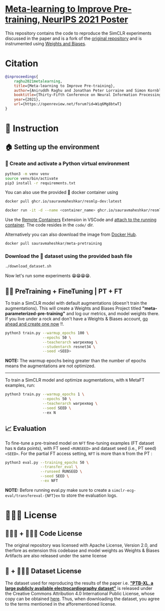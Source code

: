 # [Meta-learning to Improve Pre-training, NeurIPS 2021 Poster](https://openreview.net/forum?id=Wiq6Mg8btwT)

This repository contains the code to reproduce the SimCLR experiments discussed in the paper and is a fork of the [original repository](https://github.com/aniruddhraghu/meta-pretraining) and is instrumented using [Weights and Biases](https://wandb.ai/site).


# Citation

```bibtex
@inproceedings{
    raghu2021metalearning,
    title={Meta-learning to Improve Pre-training},
    author={Aniruddh Raghu and Jonathan Peter Lorraine and Simon Kornblith and Matthew B.A. McDermott and David Duvenaud},
    booktitle={Thirty-Fifth Conference on Neural Information Processing Systems},
    year={2021},
    url={https://openreview.net/forum?id=Wiq6Mg8btwT}
}
```

# 📝 Instruction
## 🏠 Setting up the environment

### 🐍 Create and activate a Python virtual environment

```bash
python3 -m venv venv
source venv/bin/activate
pip3 install -r requirements.txt
```

You can also use the provided 🐳 docker container using
```bash
docker pull ghcr.io/sauravmaheshkar/resmlp-dev:latest

docker run -it -d --name <container_name> ghcr.io/sauravmaheshkar/resmlp-dev
```

Use the [Remote Containers](https://marketplace.visualstudio.com/items?itemName=ms-vscode-remote.remote-containers) Extension in VSCode and [attach to the running container](https://code.visualstudio.com/docs/remote/attach-container). The code resides in the `code/` dir.

Alternatively you can also download the image from [Docker Hub](https://hub.docker.com/r/sauravmaheshkar/meta-pretraining).

```bash
docker pull sauravmaheshkar/meta-pretraining
```

### Download the 💽 dataset using the provided bash file

```bash
./download_dataset.sh
```

Now let's run some experiments 😁😁😁😁.

## 💪🏻 PreTraining + FineTuning | PT + FT

To train a SimCLR model with default augmentations (doesn't train the augmentations). This will create a Weights and Biases Project titled **"meta-parameterized-pre-training"** and log our metrics, and model weights there. If you live under a rock and don't have a Weights & Biases account, [go ahead and create one now](https://app.wandb.ai/login?signup=true) !!.

```bash
python3 train.py --warmup_epochs 100 \
                 --epochs 50 \
                 --teacherarch warpexmag \
                 --studentarch resnet34 \
                 --seed <SEED>
```

**NOTE:** The warmup epochs being greater than the number of epochs means the augmentations are not optimized.

---
 
To train a SimCLR model and optimize augmentations, with `N` MetaFT examples, run:

```bash
python3 train.py --warmup_epochs 1 \
                 --epochs 50 \
                 --teacherarch warpexmag \
                 --seed SEED \ 
                 --ex N
```

## 📈 Evaluation

To fine-tune a pre-trained model on `NFT` fine-tuning examples (FT dataset has `N` data points), with FT seed `<RUNSEED>` and dataset seed (i.e., PT seed) `<SEED>`. For the partial FT access setting,  `NFT` is more than `N` from the PT :

```bash
python3 eval.py --training_epochs 50 \
                --transfer_eval \
                --runseed RUNSEED \
                --seed SEED \
                --ex NFT
```

**NOTE:** Before running eval.py make sure to create a `simclr-ecg-eval/transfereval-{NFT}ex` to store the evaluation logs.

# 👨🏻‍⚖️ License

## 🧑🏼‍💻 + 👨🏻‍⚖️ Code License

The original repository was licensed with Apache License, Version 2.0, and therfore as extension this codebase and model weights as Weights & Biases Artifacts are also released under the same license 

## 💽 + 👨🏻‍⚖️ Dataset License

The dataset used for reproducing the results of the paper i.e. [**"PTB-XL, a large publicly available electrocardiography dataset"**](https://www.physionet.org/content/ptb-xl/1.0.1/) is released under the Creative Commons Attribution 4.0 International Public License, whose copy can be obtained [here](https://creativecommons.org/licenses/by/4.0/legalcode). Thus, when downloading the dataset, you agree to the terms mentioned in the afforementioned license.